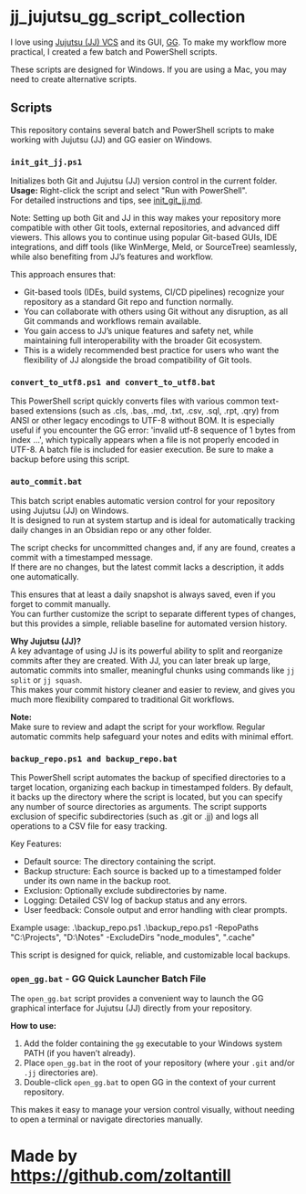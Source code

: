 # jj_jujutsu_gg_script_collection

I love using [Jujutsu (JJ) VCS](https://github.com/jj-vcs/jj) and its GUI, [GG](https://github.com/gulbanana/gg). 
To make my workflow more practical, I created a few batch and PowerShell scripts.

These scripts are designed for Windows. If you are using a Mac, you may need to create alternative scripts.

## Scripts

This repository contains several batch and PowerShell scripts to make working with Jujutsu (JJ) and GG easier on Windows.


### `init_git_jj.ps1`

Initializes both Git and Jujutsu (JJ) version control in the current folder.  
**Usage:** Right-click the script and select "Run with PowerShell".  
For detailed instructions and tips, see [init_git_jj.md](scripts/init_git_jj.md).

Note:
Setting up both Git and JJ in this way makes your repository more compatible with other Git tools, external repositories, and advanced diff viewers. This allows you to continue using popular Git-based GUIs, IDE integrations, and diff tools (like WinMerge, Meld, or SourceTree) seamlessly, while also benefiting from JJ’s features and workflow.

This approach ensures that:
 - Git-based tools (IDEs, build systems, CI/CD pipelines) recognize your repository as a standard Git repo and function normally.
 - You can collaborate with others using Git without any disruption, as all Git commands and workflows remain available.
 - You gain access to JJ’s unique features and safety net, while maintaining full interoperability with the broader Git ecosystem.
 - This is a widely recommended best practice for users who want the flexibility of JJ alongside the broad compatibility of Git tools.

 
### `convert_to_utf8.ps1 and convert_to_utf8.bat`

This PowerShell script quickly converts files with various common text-based extensions (such as .cls, .bas, .md, .txt, .csv, .sql, .rpt, .qry) from ANSI or other legacy encodings to UTF-8 without BOM.
It is especially useful if you encounter the GG error:
'invalid utf-8 sequence of 1 bytes from index ...',
which typically appears when a file is not properly encoded in UTF-8.
A batch file is included for easier execution.
Be sure to make a backup before using this script.


### `auto_commit.bat`

This batch script enables automatic version control for your repository using Jujutsu (JJ) on Windows.  
It is designed to run at system startup and is ideal for automatically tracking daily changes in an Obsidian repo or any other folder.

The script checks for uncommitted changes and, if any are found, creates a commit with a timestamped message.  
If there are no changes, but the latest commit lacks a description, it adds one automatically.

This ensures that at least a daily snapshot is always saved, even if you forget to commit manually.  
You can further customize the script to separate different types of changes, but this provides a simple, reliable baseline for automated version history.

**Why Jujutsu (JJ)?**  
A key advantage of using JJ is its powerful ability to split and reorganize commits after they are created. With JJ, you can later break up large, automatic commits into smaller, meaningful chunks using commands like `jj split` or `jj squash`.  
This makes your commit history cleaner and easier to review, and gives you much more flexibility compared to traditional Git workflows.

**Note:**  
Make sure to review and adapt the script for your workflow. Regular automatic commits help safeguard your notes and edits with minimal effort.


### `backup_repo.ps1 and backup_repo.bat`

This PowerShell script automates the backup of specified directories to a target location, organizing each backup in timestamped folders. By default, it backs up the directory where the script is located, but you can specify any number of source directories as arguments. The script supports exclusion of specific subdirectories (such as .git or .jj) and logs all operations to a CSV file for easy tracking.

Key Features:
 - Default source: The directory containing the script.
 - Backup structure: Each source is backed up to a timestamped folder under its own name in the backup root.
 - Exclusion: Optionally exclude subdirectories by name.
 - Logging: Detailed CSV log of backup status and any errors.
 - User feedback: Console output and error handling with clear prompts.

Example usage:
.\backup_repo.ps1
.\backup_repo.ps1 -RepoPaths "C:\Projects", "D:\Notes" -ExcludeDirs "node_modules", ".cache"

This script is designed for quick, reliable, and customizable local backups.


### `open_gg.bat` - GG Quick Launcher Batch File

The `open_gg.bat` script provides a convenient way to launch the GG graphical interface for Jujutsu (JJ) directly from your repository.

**How to use:**
1. Add the folder containing the `gg` executable to your Windows system PATH (if you haven’t already).
2. Place `open_gg.bat` in the root of your repository (where your `.git` and/or `.jj` directories are).
3. Double-click `open_gg.bat` to open GG in the context of your current repository.

This makes it easy to manage your version control visually, without needing to open a terminal or navigate directories manually.



# Made by https://github.com/zoltantill